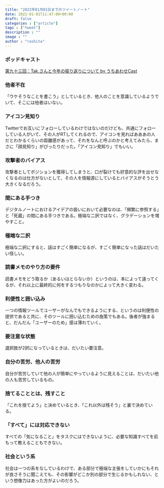 ```yaml
---
title: "2022年01月01日までのツイートノート"
date: 2022-01-01T11:47:09+09:00
draft: false
categories : ["article"]
tags : ["tweet"]
description : ""
image : ""
author : "rashita"
---
```


### ポッドキャスト

[第九十三回：Tak.さんと今年の振り返りについて by うちあわせCast](https://anchor.fm/rashita/episodes/Tak-e1caa43)

### 他者不在

「ウケそうなことを書こう」としているとき、他人のことを意識しているようでいて、そこには他者はいない。

### アイコン見知り

Twitterでお互いにフォローしているわけではないのだけども、共通にフォローしている人がいて、その人がRTしてくれるので、アイコンを見ればあああの人だとわかるくらいの距離感があって、それをなんと呼ぶのかと考えてみたら、まさに「顔見知り」がぴったりだった。「アイコン見知り」でもいい。

### 攻撃者のバイアス

攻撃者としてポジションを獲得してしまうと、口が裂けても好意的な評を出せなくなるのは仕方がないとして、その人を情報源にしているとバイアスがそうとう大きくなるだろう。

### 間にある手つき

デジタルノートにおけるアイデアの扱いにおいて必要なのは、「頻繁に参照する」と「死蔵」の間にある手つきである。極端な二択ではなく、グラデーションを増やすこと。

### 極端な二択

極端な二択にすると、話はすごく簡単になるが、すごく簡単になった話はだいたい怪しい。

### 読書メモのやり方の要件

読書メモをどう取るか（あるいはとらないか）というのは、本によって違ってくるが、それ以上に最終的に何をするつもりなのかによって大きく変わる。

### 利便性と囲い込み

一つの情報ツールでユーザーがなんでもできるようにする、というのは利便性の提供であると共に、そのツールに囲い込むための施策でもある。後者が強まると、だんだん「ユーザーのため」感は薄れていく。

### 要注意な状態

選択肢が2択になっているときは、だいたい要注意。

### 自分の苦労、他人の苦労

自分が苦労していて他の人が簡単にやっているように見えることは、だいたい他の人も苦労しているもの。

###  捨てることとは、残すこと

「これを捨てよう」と決めているとき、「これ以外は残そう」と裏で決めている。

### 「すべて」には対応できない

すべての「気になること」をタスクにはできないように、必要な知識すべてを前もって教えることもできない。

### 社会という系

社会は一つの系をなしているわけで、ある部分で極端な主張をしていかにもそれが良さそうに聞こえても、その影響がどこか別の部分で生じるかもしれない、という想像力はあった方がよいのだろう。
